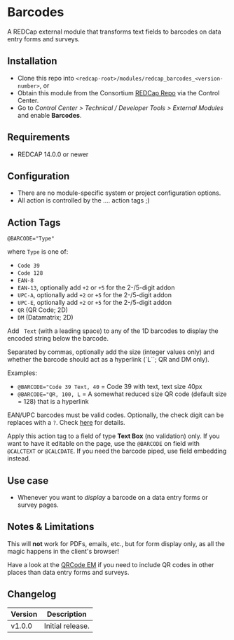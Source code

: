# Barcodes

A REDCap external module that transforms text fields to barcodes on data entry forms and surveys.

## Installation

- Clone this repo into `<redcap-root>/modules/redcap_barcodes_<version-number>`, or
- Obtain this module from the Consortium [REDCap Repo](https://redcap.vanderbilt.edu/consortium/modules/index.php) via the Control Center.
- Go to _Control Center > Technical / Developer Tools > External Modules_ and enable **Barcodes**.

## Requirements

- REDCAP 14.0.0 or newer

## Configuration

- There are no module-specific system or project configuration options.
- All action is controlled by the .... action tags ;)

## Action Tags

`@BARCODE="Type"`

where `Type` is one of:
- `Code 39` 
- `Code 128`
- `EAN-8`
- `EAN-13`, optionally add `+2` or `+5` for the 2-/5-digit addon
- `UPC-A`, optionally add `+2` or `+5` for the 2-/5-digit addon
- `UPC-E`, optionally add `+2` or `+5` for the 2-/5-digit addon
- `QR` (QR Code; 2D) 
- `DM` (Datamatrix; 2D)

Add ` Text` (with a leading space) to any of the 1D barcodes to display the encoded string below the barcode.

Separated by commas, optionally add the size (integer values only) and whether the barcode should act as a hyperlink (`L``; QR and DM only).

Examples: 
- `@BARCODE="Code 39 Text, 40` = Code 39 with text, text size 40px
- `@BARCODE="QR, 100, L` = A somewhat reduced size QR code (default size = 128) that is a hyperlink

EAN/UPC barcodes must be valid codes. Optionally, the check digit can be replaces with a `?`. Check [here](https://graphicore.github.io/librebarcode/documentation/ean13#ean13-encoder) for details.

Apply this action tag to a field of type **Text Box** (no validation) only. If you want to have it editable on the page, use the `@BARCODE` on field with `@CALCTEXT` or `@CALCDATE`. If you need the barcode piped, use field embedding instead.


## Use case

- Whenever you want to _display_ a barcode on a data entry forms or survey pages.

## Notes & Limitations

This will **not** work for PDFs, emails, etc., but for form display only, as all the magic happens in the client's browser!

Have a look at the [QRCode EM](https://github.com/grezniczek/redcap-qrcode) if you need to include QR codes in other places than data entry forms and surveys.

## Changelog

Version | Description
------- | ------------------
v1.0.0  | Initial release.
